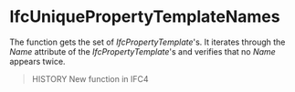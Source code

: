 # IfcUniquePropertyTemplateNames

The function gets the set of _IfcPropertyTemplate_'s. It iterates through the _Name_ attribute of the _IfcPropertyTemplate_'s
and verifies that no _Name_ appears twice.
> HISTORY New function in IFC4
